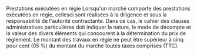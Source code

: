 Prestations exécutées en régie
Lorsqu'un marché comporte des prestations exécutées en régie, cellesci
sont réalisées à la diligence et sous la responsabilité de l'autorité
contractante.
Dans ce cas, le cahier des clauses administratives particulières doit
indiquer la nature, le mode de décompte et la valeur des divers éléments
qui concourent à la détermination du prix de règlement.
Le montant des travaux en régie ne peut être supérieur à cinq pour cent
(05 %) du montant du marché toutes taxes comprises (TTC).
